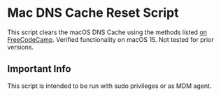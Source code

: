 # Mac DNS Cache Reset Script
This script clears the macOS DNS Cache using the methods listed [on FreeCodeCamp](https://www.freecodecamp.org/news/how-to-flush-dns-on-mac-macos-clear-dns-cache/). Verified functionality on macOS 15. Not tested for prior versions.

## Important Info
This script is intended to be run with sudo privileges or as MDM agent.
